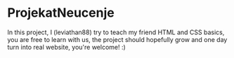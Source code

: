 # ProjekatNeucenje

In this project, I (leviathan88) try to teach my friend HTML and CSS basics,
you are free to learn with us, the project should hopefully grow and one day
turn into real website, you're welcome! :)

